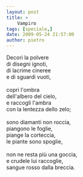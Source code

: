 ```yaml
---
layout: post
title: >
    Vampiro
tags: [speciale,]
date: 2009-05-24 21:57:00
author: pietro
---
```

Decori la polvere<br/>di disegni ignoti,<br/>di lacrime cineree<br/>e di sguardi vuoti,<br/><br/>copri l'ombra<br/>dell'albero del cielo,<br/>e raccogli l'ambra<br/>con la lentezza dello zelo;<br/><br/>sono diamanti non roccia,<br/>piangono le foglie,<br/>piange la corteccia,<br/>le piante sono spoglie,<br/><br/>non ne resta più una goccia,<br/>e crudele lui raccoglie,<br/>sangue rosso dalla breccia.
